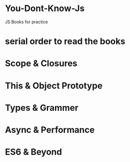 # You-Dont-Know-Js
JS Books for practice

# serial order to read the books
# Scope & Closures
# This & Object Prototype
# Types & Grammer
# Async & Performance
# ES6 & Beyond
